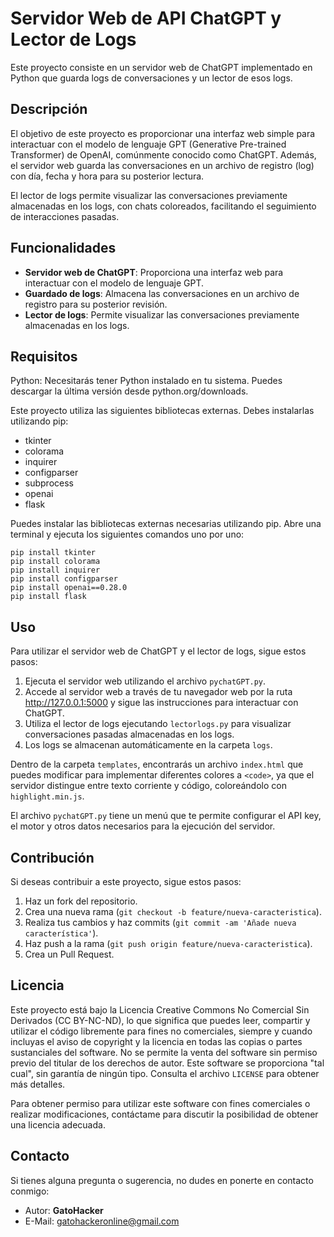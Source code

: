 # Servidor Web de API ChatGPT y Lector de Logs

Este proyecto consiste en un servidor web de ChatGPT implementado en Python que guarda logs de conversaciones y un lector de esos logs.

## Descripción

El objetivo de este proyecto es proporcionar una interfaz web simple para interactuar con el modelo de lenguaje GPT (Generative Pre-trained Transformer) de OpenAI, comúnmente conocido como ChatGPT. Además, el servidor web guarda las conversaciones en un archivo de registro (log) con día, fecha y hora para su posterior lectura.

El lector de logs permite visualizar las conversaciones previamente almacenadas en los logs, con chats coloreados, facilitando el seguimiento de interacciones pasadas.

## Funcionalidades

- **Servidor web de ChatGPT**: Proporciona una interfaz web para interactuar con el modelo de lenguaje GPT.
- **Guardado de logs**: Almacena las conversaciones en un archivo de registro para su posterior revisión.
- **Lector de logs**: Permite visualizar las conversaciones previamente almacenadas en los logs.

## Requisitos

Python: Necesitarás tener Python instalado en tu sistema. Puedes descargar la última versión desde python.org/downloads.

Este proyecto utiliza las siguientes bibliotecas externas. Debes instalarlas utilizando pip:

- tkinter
- colorama
- inquirer
- configparser
- subprocess
- openai
- flask

Puedes instalar las bibliotecas externas necesarias utilizando pip. Abre una terminal y ejecuta los siguientes comandos uno por uno:

```
pip install tkinter
pip install colorama
pip install inquirer
pip install configparser
pip install openai==0.28.0
pip install flask
```

## Uso

Para utilizar el servidor web de ChatGPT y el lector de logs, sigue estos pasos:

1. Ejecuta el servidor web utilizando el archivo `pychatGPT.py`.
2. Accede al servidor web a través de tu navegador web por la ruta http://127.0.0.1:5000 y sigue las instrucciones para interactuar con ChatGPT.
3. Utiliza el lector de logs ejecutando `lectorlogs.py` para visualizar conversaciones pasadas almacenadas en los logs.
4. Los logs se almacenan automáticamente en la carpeta `logs`.

Dentro de la carpeta `templates`, encontrarás un archivo `index.html` que puedes modificar para implementar diferentes colores a `<code>`, ya que el servidor distingue entre texto corriente y código, coloreándolo con `highlight.min.js`.

El archivo `pychatGPT.py` tiene un menú que te permite configurar el API key, el motor y otros datos necesarios para la ejecución del servidor.

## Contribución

Si deseas contribuir a este proyecto, sigue estos pasos:

1. Haz un fork del repositorio.
2. Crea una nueva rama (`git checkout -b feature/nueva-caracteristica`).
3. Realiza tus cambios y haz commits (`git commit -am 'Añade nueva característica'`).
4. Haz push a la rama (`git push origin feature/nueva-caracteristica`).
5. Crea un Pull Request.

## Licencia

Este proyecto está bajo la Licencia Creative Commons No Comercial Sin Derivados (CC BY-NC-ND), lo que significa que puedes leer, compartir y utilizar el código libremente para fines no comerciales, siempre y cuando incluyas el aviso de copyright y la licencia en todas las copias o partes sustanciales del software. No se permite la venta del software sin permiso previo del titular de los derechos de autor. Este software se proporciona "tal cual", sin garantía de ningún tipo. Consulta el archivo `LICENSE` para obtener más detalles.

Para obtener permiso para utilizar este software con fines comerciales o realizar modificaciones, contáctame para discutir la posibilidad de obtener una licencia adecuada.

## Contacto

Si tienes alguna pregunta o sugerencia, no dudes en ponerte en contacto conmigo:

- Autor: **GatoHacker**
- E-Mail: gatohackeronline@gmail.com
